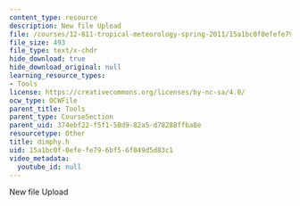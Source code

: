 ```yaml
---
content_type: resource
description: New file Upload
file: /courses/12-811-tropical-meteorology-spring-2011/15a1bc0f0efefe796bf56f049d5d83c1_dimphy.h
file_size: 493
file_type: text/x-chdr
hide_download: true
hide_download_original: null
learning_resource_types:
- Tools
license: https://creativecommons.org/licenses/by-nc-sa/4.0/
ocw_type: OCWFile
parent_title: Tools
parent_type: CourseSection
parent_uid: 374ebf22-f5f1-50d9-82a5-d78288ffba8e
resourcetype: Other
title: dimphy.h
uid: 15a1bc0f-0efe-fe79-6bf5-6f049d5d83c1
video_metadata:
  youtube_id: null
---
```

New file Upload